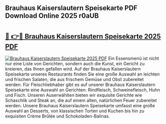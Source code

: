 ## Brauhaus Kaiserslautern Speisekarte PDF Download Online 2025 r0aUB

# <h2><a href="http://gcd4px.nevu.top/?p=Brauhaus+Kaiserslautern+Speisekarte">🔗 👉🔴 Brauhaus Kaiserslautern Speisekarte 2025 PDF</a></h2>

[![Brauhaus Kaiserslautern Speisekarte 2025 PDF](https://i.imgur.com/dBaPXMq.png)](http://gcd4px.nevu.top/?p=Brauhaus+Kaiserslautern+Speisekarte)
Ein Essensmenü ist nicht nur eine Liste von Gerichten, sondern auch die Kunst, ein Gericht zu kreieren, das Ihnen gefallen wird. Auf der Brauhaus Kaiserslautern Speisekarte unseres Restaurants finden Sie eine große Auswahl an leichten und frischen Salaten, die aus frischem Gemüse und Obst zubereitet werden. Für Fleischliebhaber gibt es auf unserer Brauhaus Kaiserslautern Speisekarte eine Auswahl an Gerichten: Rindfleisch, Schweinefleisch, Huhn und Fisch. Unseren Auserwählten bieten wir exquisite Gerichte wie Schaschlik und Steak an, die auf einem alten, natürlichen Feuer zubereitet werden. Unsere Brauhaus Kaiserslautern Speisekarte umfasst eine große Auswahl an Desserts, von klassischen Torten und Kuchen bis hin zu exquisiten Crème Brûlée und Schokoladen-Balinas.
